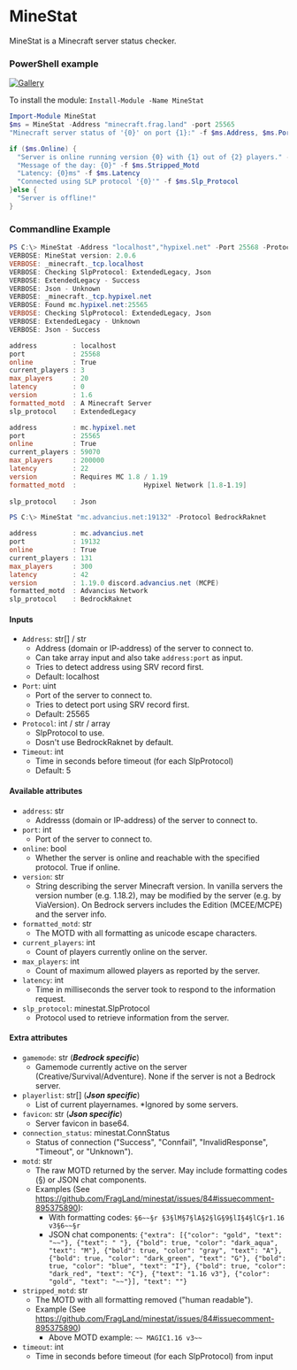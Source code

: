 # MineStat

MineStat is a Minecraft server status checker.

### PowerShell example

[![Gallery](https://img.shields.io/powershellgallery/v/MineStat?color=blue&label=PowerShell%20module&style=plastic)](https://www.powershellgallery.com/packages/MineStat/)

To install the module: `Install-Module -Name MineStat`

```powershell
Import-Module MineStat
$ms = MineStat -Address "minecraft.frag.land" -port 25565
"Minecraft server status of '{0}' on port {1}:" -f $ms.Address, $ms.Port

if ($ms.Online) {
  "Server is online running version {0} with {1} out of {2} players." -f $ms.Version, $ms.Current_Players, $ms.Max_Players
  "Message of the day: {0}" -f $ms.Stripped_Motd
  "Latency: {0}ms" -f $ms.Latency
  "Connected using SLP protocol '{0}'" -f $ms.Slp_Protocol
}else {
  "Server is offline!"
}
```

### Commandline Example

```powershell
PS C:\> MineStat -Address "localhost","hypixel.net" -Port 25568 -Protocol Extendedlegacy,Json -Timeout 2 -verbose
VERBOSE: MineStat version: 2.0.6
VERBOSE: _minecraft._tcp.localhost
VERBOSE: Checking SlpProtocol: ExtendedLegacy, Json
VERBOSE: ExtendedLegacy - Success
VERBOSE: Json - Unknown
VERBOSE: _minecraft._tcp.hypixel.net
VERBOSE: Found mc.hypixel.net:25565
VERBOSE: Checking SlpProtocol: ExtendedLegacy, Json
VERBOSE: ExtendedLegacy - Unknown
VERBOSE: Json - Success

address         : localhost
port            : 25568
online          : True
current_players : 3
max_players     : 20
latency         : 0
version         : 1.6
formatted_motd  : A Minecraft Server
slp_protocol    : ExtendedLegacy

address         : mc.hypixel.net
port            : 25565
online          : True
current_players : 59070
max_players     : 200000
latency         : 22
version         : Requires MC 1.8 / 1.19
formatted_motd  :                 Hypixel Network [1.8-1.19]
                    
slp_protocol    : Json

PS C:\> MineStat "mc.advancius.net:19132" -Protocol BedrockRaknet

address         : mc.advancius.net
port            : 19132
online          : True
current_players : 131
max_players     : 300
latency         : 42
version         : 1.19.0 discord.advancius.net (MCPE)
formatted_motd  : Advancius Network
slp_protocol    : BedrockRaknet
```
#### Inputs

- `Address`: str[] / str
  - Address (domain or IP-address) of the server to connect to. 
  - Can take array input and also take `address:port` as input.
  - Tries to detect address using SRV record first.
  - Default: localhost
- `Port`: uint
  - Port of the server to connect to.
  - Tries to detect port using SRV record first.
  - Default: 25565
- `Protocol`: int / str / array
  - SlpProtocol to use.
  - Dosn't use BedrockRaknet by default.
- `Timeout`: int
  - Time in seconds before timeout (for each SlpProtocol)
  - Default: 5

#### Available attributes

- `address`: str
  - Addresss (domain or IP-address) of the server to connect to.
- `port`: int
  - Port of the server to connect to.
- `online`: bool
  - Whether the server is online and reachable with the specified protocol. True if online.
- `version`: str
  - String describing the server Minecraft version. In vanilla servers the version number (e.g. 1.18.2),
    may be modified by the server (e.g. by ViaVersion). On Bedrock servers includes the Edition (MCEE/MCPE)
    and the server info.
- `formatted_motd`: str
  - The MOTD with all formatting as unicode escape characters.
- `current_players`: int
  - Count of players currently online on the server.
- `max_players`: int
  - Count of maximum allowed players as reported by the server.
- `latency`: int
  - Time in milliseconds the server took to respond to the information request.
- `slp_protocol`: minestat.SlpProtocol
  - Protocol used to retrieve information from the server.

#### Extra attributes

- `gamemode`: str (**_Bedrock specific_**)
  - Gamemode currently active on the server (Creative/Survival/Adventure). None if the server is not a Bedrock server.
- `playerlist`: str[] (**_Json specific_**)
  - List of current playernames. \*Ignored by some servers.
- `favicon`: str (**_Json specific_**)
  - Server favicon in base64.
- `connection_status`: minestat.ConnStatus
  - Status of connection ("Success", "Connfail", "InvalidResponse", "Timeout", or "Unknown").
- `motd`: str
  - The raw MOTD returned by the server. May include formatting codes (§) or JSON chat components.
  - Examples (See https://github.com/FragLand/minestat/issues/84#issuecomment-895375890):
    - With formatting codes: `§6~~§r §3§lM§7§lA§2§lG§9§lI§4§lC§r1.16 v3§6~~§r`
    - JSON chat components: `{"extra": [{"color": "gold", "text": "~~"}, {"text": " "}, {"bold": true, "color": "dark_aqua", "text": "M"}, {"bold": true, "color": "gray", "text": "A"}, {"bold": true, "color": "dark_green", "text": "G"}, {"bold": true, "color": "blue", "text": "I"}, {"bold": true, "color": "dark_red", "text": "C"}, {"text": "1.16 v3"}, {"color": "gold", "text": "~~"}], "text": ""}`
- `stripped_motd`: str
  - The MOTD with all formatting removed ("human readable").
  - Example (See https://github.com/FragLand/minestat/issues/84#issuecomment-895375890)
    - Above MOTD example: `~~ MAGIC1.16 v3~~`
- `timeout`: int
  - Time in seconds before timeout (for each SlpProtocol) from input
